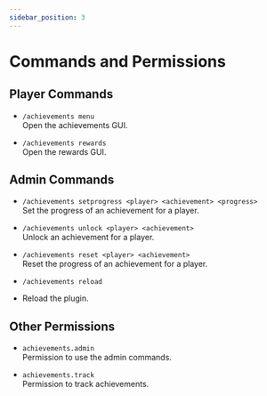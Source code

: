 ```yaml
---
sidebar_position: 3
---
```


# Commands and Permissions

## Player Commands

- `/achievements menu` <br/>
  Open the achievements GUI.

- `/achievements rewards` <br/>
  Open the rewards GUI.

## Admin Commands

- `/achievements setprogress <player> <achievement> <progress>` <br/>
  Set the progress of an achievement for a player.

- `/achievements unlock <player> <achievement>` <br/>
  Unlock an achievement for a player.

- `/achievements reset <player> <achievement>` <br/>
  Reset the progress of an achievement for a player.

- `/achievements reload` <br/>
- Reload the plugin.

## Other Permissions

- `achievements.admin` <br/>
  Permission to use the admin commands.

- `achievements.track` <br/>
  Permission to track achievements.